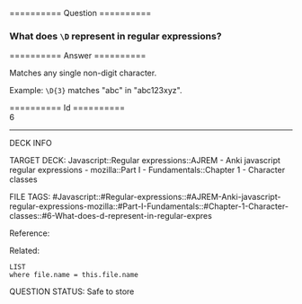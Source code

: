 ========== Question ==========  

### What does `\D` represent in regular expressions?  

========== Answer ==========  

Matches any single non-digit character.

Example: `\D{3}` matches "abc" in "abc123xyz".

========== Id ==========  
6

---

DECK INFO

TARGET DECK: Javascript::Regular expressions::AJREM - Anki javascript regular expressions - mozilla::Part I - Fundamentals::Chapter 1 - Character classes

FILE TAGS: #Javascript::#Regular-expressions::#AJREM-Anki-javascript-regular-expressions-mozilla::#Part-I-Fundamentals::#Chapter-1-Character-classes::#6-What-does-d-represent-in-regular-expres

Reference:

Related:

```dataview
LIST
where file.name = this.file.name
```


QUESTION STATUS: Safe to store
